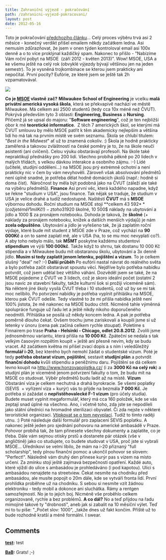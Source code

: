 ```yaml
---
title: Zahraniční výjezd - pokračování
path: /zahranicni-vyjezd-pokracovani/
layout: post
date: 2012-05-16
---
```


Toto je pokračování [předchozího článku](http://blog.miksu.cz/zahranicni-vyjezd-vyberove-rizeni/)... Celý proces výběru trvá asi 2 měsíce - konečný verdikt přišel emailem někdy začátkem ledna. Asi nemusím zdůrazňovat, že jsem v onen týden kontroloval email asi 100x denně a o to více proklýnal každičký spam. Nakonec to přišlo - "Nabízíme Vám roční pobyt na MSOE  (září 2012 - květen 2013)". Wow! MSOE, USA a ke všemu ještě na celý rok (obvyklé výjezdy bývají většinou jen na jeden semestr). To je vysněná trojkombinace se kterou jsem prakticky ani nepočítal. První pocity? Eufórie, ze které jsem se ještě tak 2h vzpamatovával. 

![](../wp-legacy-content/msoe.jpg)

**Co je [MSOE](http://www.msoe.edu) vlastně zač?** **Milwaukee School of Engineering** je vcelku **malá privátní americká vysoká škola**, která se překvapivě nachází ve městě Milwaukee. Má celkem asi 2500 studentů (tedy cca 10x méně než ČVUT). Pokrývá především tyto 3 oblasti: **Engineering, Business** a **Nursing**. Přičemž já se upsal do majoru: "**Software engineering**", což je ten nejbližší obor k mé **teoretické informatice**.  Z těch 7 amerických škol, se kterými má ČVUT smlouvu by mělo MSOE patřit k těm akademicky nejlepším a většina lidí ho má tak na prvním místě ve svém seznamu. Škola se chlubí titulem: "_Best in the Midwest_" ať už to znamená cokoliv. :) Škola je hodně prakticky zaměřená a takovou zvláštností na české poměry je to, že na škole neučí asistenti (ani cvičení). Celou výuku obstarávají profesoři. Na škole také nepraktikují přednášky pro 200 lidí. Všechno probíhá pěkně po 20 lidech v malých třídách, s velkou dávkou interakce a osobního zájmu. :-) Lidé (učitelé, studijní oddělení...) na MSOE jsou prý extrémně ochotní a není prakticky nic v čem by vám nevyhověli. Zároveň však absolvování předmětů není úplně snadné, je potřeba dělat hodně domácích úkolů (např.: hodně si doma číst).  Náročnost by měla být podobná jako na ČVUT (záleží ale také na výběru předmětů). **Finance** Asi první věc, která každého napadne, když se řekne "studium v USA", jsou finance. Tak nějak se traduje, že studium v USA je velice drahé a tudíž nedostupné. Naštěstí **ČVUT** má s **MSOE** výbornou dohodu. Roční studium na MSOE stojí **celkem 43 592$** (což je téměř 1mil Kč!) - z toho 31 920$ školné, 10 500$ náklady na ubytování a jídlo a 1000 $ za pronájem notebooku. Dohoda je taková, že **školné** (+ náklady za pronájem notebooku, knížek a dalších menších výdajů) je nám **zcela odpuštěno**. Ubytování a jídlo je vyřešeno tak, že já zaplatím roční výdaje, které bude mít student z MSOE zde v Praze, což vychází na **90 000Kč** a on to samé zaplatí mě, ale v USA (ha, to se mu moc nevyplatí co?). A aby toho nebylo málo, tak **MŠMT** poskytne každému studentovi **stipendium** ve výši **100 000kč**. Takže když to shrnu, tak dostanu 10 000 Kč stipendia a v Milwaukee budu mít obstaranou školu, ubytování a 3x denně jídlo. **Musím si tedy zaplatit jenom letenku, pojištění a vízum**. To je celkem slušný "deal" ne? :-) **Další průběh** Po eufórii nastal návrat do reálného světa a bylo potřeba začít obstarávat spoustu věcí. Nejdříve bylo potřeba nabídku potvrdit, což jsem udělal bez většího váhání. Dozvěděl jsem se také, že na MSOE pojedeme z ČVUT ve 3 lidech, což je skoro ideální počet (ostatní 2 jsou navíc ze stavební fakulty, takže kulturní šok si prožiji víceméně sám). Na některé jiné školy vysílá ČVUT třeba i 10 studentů, což už by se mi tak moc nelíbilo. Po potvrzení nabídky je potřeba vyplnit přihlášku na MSOE, kterou pak ČVUT odešle. Tedy vlastně to že mi přišla nabídka ještě není 100% jistota, že mě nakonec na MSOE budou chtít. Nicméně tahle výměnná spolupráce funguje už řadu let a ještě nikdy nikoho doporučeného neodmítli. Přihláška se posílá už někdy koncem ledna. A pak je potřeba poměrně dlouho čekat. Ovšem trochu jsme zariskovali a koupili jsme si už letenky v únoru (cena pak začíná celkem rychle stoupat). Poletíme s Finnairem po trase **Praha - Helsinki - Chicago, odlet 20.8.2012**. Zvolili jsme jednosměrnou variantu, která přišla na **10 000 Kč**. Zpáteční se nedala s tak velkým časovým rozpětím koupit + ještě ani přesně nevím, kdy se budu vracet. Až začátkem května mi přišel zvací dopis a s ním i veledůležitý **formulář i-20**, bez kterého bych nemohl žádat o studentské vízum. Poté je tedy **potřeba obstarat vízum, pojištění**, sestavit **studijní plán** a potvrdit **finanční dohodu** kvůli stipendiu a peněžnímu daru. Pojištění se dá celkem levno koupit na <http://www.honzovapojistka.cz/> (i za **3000 Kč na celý rok**) a studijní plán je víceméně jenom potvrzení fakulty o tom, že budu mít na MSOE co studovat. Výběr předmětů budu ladit až na místě. **Vízum** Obstarání víza je celkem nechutná a drahá byrokracie. Se všemi poplatky (SEVIS  + vyřízení víza + kurýr) vás to přijde na bezmála **7 000 Kč**. Je potřeba si zažádat o **nepřistěhovalecké F-1 vízum** (pro účely studia). Budete muset vyplnit megaformulář, který má cca 160 položek, kde se vás zeptají snad úplně na všechno. Ano, i včetně toho, zda jste se nepodíleli jako státní úředníci na hromadné sterilizaci obyvatel. Či zda nejste v některé teroristické organizaci. [Vtipkovat se o tom nevyplací](http://www.dailymail.co.uk/news/article-2093796/Emily-Bunting-Leigh-Van-Bryan-UK-tourists-arrested-destroy-America-Twitter-jokes.html). Tudíž to tímto raději utnu. :) Poté následuje další formulář pro zaplacení SEVIS poplatku. A nakonec ještě jeden pro sjednání pohovoru na americké ambasádě v Praze. Pohovor probíhá tak, že tam přinesete všechny dokumenty a zaplatíte, co je třeba. Dále vám sejmou otisky prstů a dostanete pár otázek (vše v angličtině) jako co studujete, co budete studovat v USA, proč jste si vybrali MSOE... Úředníkovi se velmi líbilo, že mám na i-20 přiznaný "full scholarship", tedy plnou finanční pomoc a ukončil pohovor se slovem: "Perfect!". Následně vám druhý den přinese kurýr pas s vízem na místo určení. Za zmínku stojí ještě zajímavá bezpečností opatření. Každé auto, které vjíždí do ulice s ambasádou je prohledáváno (i pod kapotou). Ulici s ambasádou nenajdete na streetview. Čekat nesmíte na chodníku před ambasádou, ale musíte popojít o 20m dále, kde se vytváří fronta lidí. První prohlídka proběhne už na chodníku. S sebou si nesmíte vzít žádnou elektroniku - tedy mobil a dokonce ani sluchátka. Rámy a rentgen samozřejmostí. No je to jejich boj. Nicméně vše proběhlo celkem organizovaně, rychle a bez problémů. **A co dál?** No a teď přijdou na řadu mimojiné takové ty "drobnosti", aneb jak si zabalit na 10 měsíční výlet. Teď mi to tu píše: "_Počet slov: 1000", _takže dnes už fakt končím. Příště už to bude rozhodně kratší a méně formální. I swear.

## Comments

**[test](#32990 "2012-06-07 09:45:57"):** test

**[BaB](#33137 "2012-07-27 18:57:11"):** Grats! ;-)

